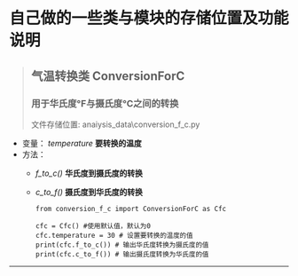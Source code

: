 # 自己做的一些类与模块的存储位置及功能说明

> ## 气温转换类 ConversionForC
> ### 用于华氏度℉与摄氏度℃之间的转换
> 文件存储位置: anaiysis_data\conversion_f_c.py

* 变量： _temperature_ **要转换的温度**
* 方法：
  * _f_to_c()_ **华氏度到摄氏度的转换**
  * _c_to_f()_ **摄氏度到华氏度的转换**

    ``` template codes
    from conversion_f_c import ConversionForC as Cfc

    cfc = Cfc() #使用默认值，默认为0
    cfc.temperature = 30 # 设置要转换的温度的值
    print(cfc.f_to_c()) # 输出华氏度转换为摄氏度的值
    print(cfc.c_to_f()) # 输出摄氏度转换为华氏度的值
    ```
---
